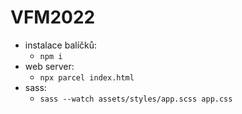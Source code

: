 # VFM2022

* instalace balíčků: 
   * `npm i`
* web server: 
   * `npx parcel index.html`
* sass: 
   * `sass --watch assets/styles/app.scss app.css`
